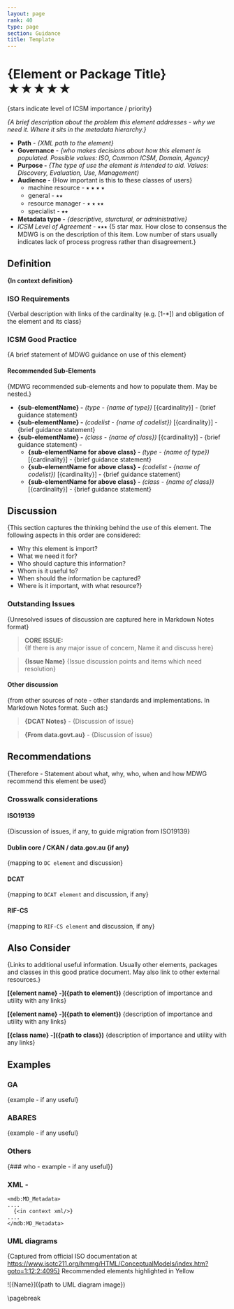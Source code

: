 ```yaml
---
layout: page
rank: 40
type: page
section: Guidance
title: Template
---
```

# {Element or Package Title}  ★★★★★ 
{stars indicate level of ICSM importance / priority}

*{A brief description about the problem this element addresses - why we need it. Where it sits in the metadata hierarchy.}*

- **Path** -  *{XML path to the element}*
- **Governance** -  *{who makes decisions about how this element is populated. Possible values: ISO, Common ICSM, Domain, Agency}*
- **Purpose -** *{The type of use the element  is intended to aid. Values: Discovery, Evaluation, Use, Management)*
- **Audience -** {How important is this to these classes of users}
  - machine resource - ⭑ ⭑ ⭑ ⭑
  - general - ⭑⭑
  - resource manager - ⭑ ⭑ ⭑⭑
  - specialist - ⭑⭑
- **Metadata type -** *{descriptive, sturctural, or administrative}*
- *ICSM Level of Agreement* - ⭑⭑⭑ {5 star max. How close to consensus the MDWG is on the description of this item. Low number of stars usually indicates lack of process progress rather than disagreement.}

## Definition  
**{In context definition}**

### ISO Requirements

{Verbal description with links of the cardinality (e.g. [1-*]) and obligation of the element and its class}

### ICSM Good Practice 
{A brief statement of MDWG guidance on use of this element}

#### Recommended Sub-Elements 
{MDWG recommended sub-elements and how to populate them. May be nested.}

- **{sub-elementName} -** *(type - {name of type})* [{cardinality}] - {brief guidance statement} 
- **{sub-elementName} -** *(codelist - {name of codelist})* [{cardinality}] - {brief guidance statement} 
- **{sub-elementName} -** *(class - {name of class})* [{cardinality}] - {brief guidance statement} -
  - **{sub-elementName for above class} -** *(type - {name of type})* [{cardinality}] - {brief guidance statement} 
  - **{sub-elementName for above class} -** *(codelist - {name of codelist})* [{cardinality}] - {brief guidance statement} 
  - **{sub-elementName for above class} -** *(class - {name of class})* [{cardinality}] - {brief guidance statement} 

## Discussion  
{This section captures the thinking behind the use of this element. The following aspects in this order are considered:

- Why this element is import?
- What we need it for?
- Who should capture this information? 
- Whom is it useful to?
- When should the information be captured? 
- Where is it important, with what resource?}

### Outstanding Issues
{Unresolved issues of discussion are captured here in Markdown Notes format}

> **CORE ISSUE:**  
{If there is any major issue of concern, Name it and discuss here}

> **{Issue Name}**
{Issue discussion points and items which need resolution}


#### Other discussion 
{from other sources of note - other standards and implementations. In Markdown Notes format. Such as:}

> **{DCAT Notes}** -
{Discussion of issue}

> **{From data.govt.au}** -
{Discussion of issue}


## Recommendations 

{Therefore - Statement about what, why, who, when and how MDWG recommend this element be used}

### Crosswalk considerations 

#### ISO19139 
{Discussion of issues, if any, to guide migration from ISO19139}

#### Dublin core / CKAN / data.gov.au {if any}
{mapping to `DC element` and discussion}

#### DCAT 
{mapping to `DCAT element` and discussion, if any}

#### RIF-CS
{mapping to `RIF-CS element` and discussion, if any}

## Also Consider
{Links to additional useful information. Usually other elements, packages and classes in this good pratice document. May also link to other external resources.}

**[{element name} -]({path to element})**  {description of importance and utility with any links}

**[{element name} -]({path to element})**  {description of importance and utility with any links}

**[{class name} -]({path to class})**  {description of importance and utility with any links}

## Examples

### GA
{example - if any useful}

### ABARES
{example - if any useful}

### Others
{### who - example - if any useful}}

### XML -

```
<mdb:MD_Metadata>
....
  {<in context xml/>}
....
</mdb:MD_Metadata>
```

### UML diagrams
{Captured from official ISO documentation at https://www.isotc211.org/hmmg/HTML/ConceptualModels/index.htm?goto=1:12:2:4095}
Recommended elements highlighted in Yellow

![{Name}]({path to UML diagram image})

\pagebreak
